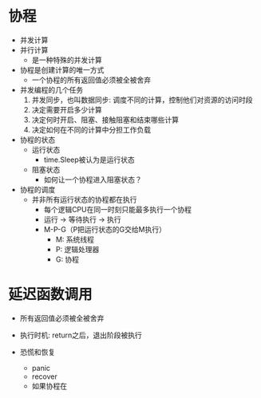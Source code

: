 # 协程
* 并发计算
* 并行计算
    * 是一种特殊的并发计算
* 协程是创建计算的唯一方式
    * 一个协程的所有返回值必须被全被舍弃
* 并发编程的几个任务
    1. 并发同步，也叫数据同步: 调度不同的计算，控制他们对资源的访问时段
    2. 决定需要开启多少计算
    3. 决定何时开启、阻塞、接触阻塞和结束哪些计算
    4. 决定如何在不同的计算中分担工作负载
* 协程的状态
    * 运行状态
        * time.Sleep被认为是运行状态
    * 阻塞状态
        * 如何让一个协程进入阻塞状态？
* 协程的调度
    * 并非所有运行状态的协程都在执行
        * 每个逻辑CPU在同一时刻只能最多执行一个协程
        * 运行 -> 等待执行 -> 执行
        * M-P-G（P把运行状态的G交给M执行）
            * M: 系统线程
            * P: 逻辑处理器
            * G: 协程
# 延迟函数调用
* 所有返回值必须被全被舍弃
* 执行时机: return之后，退出阶段被执行

* 恐慌和恢复
    * panic
    * recover
    * 如果协程在


